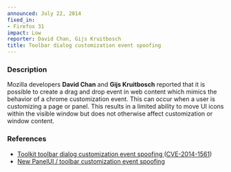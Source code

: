 ```yaml
---
announced: July 22, 2014
fixed_in:
- Firefox 31
impact: Low
reporter: David Chan, Gijs Kruitbosch
title: Toolbar dialog customization event spoofing
---
```


<h3>Description</h3>

<p>Mozilla developers <strong>David Chan</strong> and <strong>Gijs
Kruitbosch</strong> reported that it is possible to create a drag and drop event
in web content which mimics the behavior of a chrome customization event. This
can occur when a user is customizing a page or panel. This results in a limited 
ability to move UI icons within the visible window but does not otherwise affect
customization or window content.
</p>

<h3>References</h3>

<ul>
  <li><a href="https://bugzilla.mozilla.org/show_bug.cgi?id=1000514">
       Toolkit toolbar dialog customization event spoofing </a> (<a href="http://cve.mitre.org/cgi-bin/cvename.cgi?name=CVE-2014-1561" class="ex-ref">CVE-2014-1561</a>)</li>
  <li><a href="https://bugzilla.mozilla.org/show_bug.cgi?id=910375">
       New PanelUI / toolbar customization event spoofing</a> </li>
</ul>



